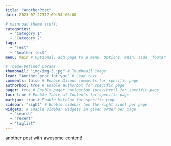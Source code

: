 ```yaml
---
title: "AnotherPost"
date: 2023-07-27T17:09:54-06:00

# mainroad theme stuff:
categories:
  - "Category 1"
  - "Category 2"
tags:
  - "Test"
  - "Another test"
menu: main # Optional, add page to a menu. Options: main, side, footer

# Theme-Defined params
thumbnail: "img/img-3.jpg" # Thumbnail image
lead: "Another post for you" # Lead text
comments: false # Enable Disqus comments for specific page
authorbox: true # Enable authorbox for specific page
pager: true # Enable pager navigation (prev/next) for specific page
toc: true # Enable Table of Contents for specific page
mathjax: true # Enable MathJax for specific page
sidebar: "right" # Enable sidebar (on the right side) per page
widgets: # Enable sidebar widgets in given order per page
  - "search"
  - "recent"
  - "taglist"
---
```


another post with awesome content!